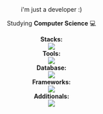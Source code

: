 <div align="center">
  <span>i'm just a developer :)</span>
  
  <span>Studying <b>Computer Science</b> 💻</span>
</div>

<div align="center">
  <div class="stacks">
    <span><b>Stacks:</b></span>
    <br/>
    <img src="https://skillicons.dev/icons?i=js,ts,java,python,php,nodejs" />
  </div>
  <div class="tools">
    <span><b>Tools:</b></span>
    <br/>
    <img src="https://skillicons.dev/icons?i=vscode,idea,docker,github,git,aws,googlecloud" />
  </div>
   <div class="database">
    <span><b>Database:</b></span>
    <br/>
    <img src="https://skillicons.dev/icons?i=mongodb,postgresql,mysql,firebase,redis,prisma" />
  </div>
  <div class="frameworks">
    <span><b>Frameworks:</b></span>
    <br/>
    <img src="https://skillicons.dev/icons?i=nestjs,express,selenium,fastapi,discordjs" />
  </div>
  <div class="additionals">
    <span><b>Additionals:</b></span>
    <br/>
    <img src="https://skillicons.dev/icons?i=raspberrypi,cloudflare,nginx,postman,rabbitmq,regex,spring" />
  </div>
  
</div>
